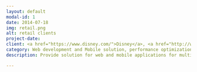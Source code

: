 ```yaml
---
layout: default
modal-id: 1
date: 2014-07-18
img: retail.png
alt: retail clients
project-date: 
client: <a href="https://www.disney.com/">Disney</a>, <a href="http://www.lotte.co.kr/main.do">Lotte</a>, <a href="https://www.shinsegae.com/index.do">SSG</a>, <a href="https://www.lanecrawford.com/">Lane Crawford</a>, <a href="https://www.chanel.com">Chanel</a>, <a href="https://www.ralphlauren.com/">Ralph Lauren</a>
category: Web development and Mobile solution, performance optimization, DevOps automation
description: Provide solution for web and mobile applications for multi-national clients, including <a href="https://www.hongkongdisneyland.com/">Disneyland Hong Kong</a>, <a href="https://logismart.lotte.com">Lotte logismart</a>, <a href="https://po.ssgadm.com">SSG Partner Officce</a>, <a href="https://www.lanecrawford.com">Lanecrawford.com</a>, <a href="https://www.chanel.com">Chanel.com</a>, Ralph Lauren's CRM.

---
```

